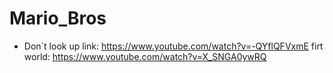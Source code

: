 # Mario_Bros

- Don´t look up
link: https://www.youtube.com/watch?v=-QYflQFVxmE
firt world: https://www.youtube.com/watch?v=X_SNGA0ywRQ
